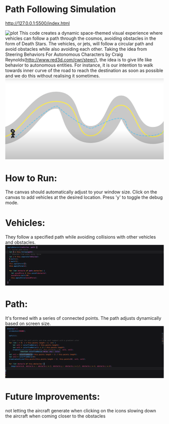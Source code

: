 # Path Following Simulation

http://127.0.0.1:5500/index.html

![plot](snippets/screenshot.png)
This code creates a dynamic space-themed visual experience where vehicles can follow a path through the cosmos, avoiding obstacles in the form of Death Stars. The vehicles, or jets, will follow a circular path and avoid obstacles while also avoiding each other. Taking the idea from Steering Behaviors For Autonomous Characters by Craig Reynolds(http://www.red3d.com/cwr/steer/), the idea is to give life like behavior to autonomous entities. For instance, it is our intention to walk towards inner curve of the road to reach the destination as soon as possible and we do this without realising it sometimes.
![plot](snippets/Screenshot2.png)



# How to Run:

The canvas should automatically adjust to your window size.
Click on the canvas to add vehicles at the desired location.
Press 'y' to toggle the debug mode.

# Vehicles: 

They follow a specified path while avoiding collisions with other vehicles and obstacles.
![plot](snippets/Screenshot3.png)

# Path: 

It's formed with a series of connected points. The path adjusts dynamically based on screen size.
![plot](snippets/Screenshot4.png)

# Future Improvements:

not letting the aircraft generate when clicking on the icons
slowing down the aircraft when coming closer to the obstacles